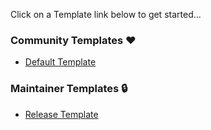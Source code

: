 <!-- -------^^^^^---------- -->

<!-- IMPORTANT: Click on the "Preview" tab above! -->


<!-- Do NOT edit this template! Select one from the "Preview" tab. -->


<!-- From the "Preview" tab you can select a template below. -->

Click on a Template link below to get started...

### Community Templates ❤️

- [Default Template](?expand=1&template=default.md)

### Maintainer Templates 🔒

- [Release Template](?expand=1&template=release.md)
